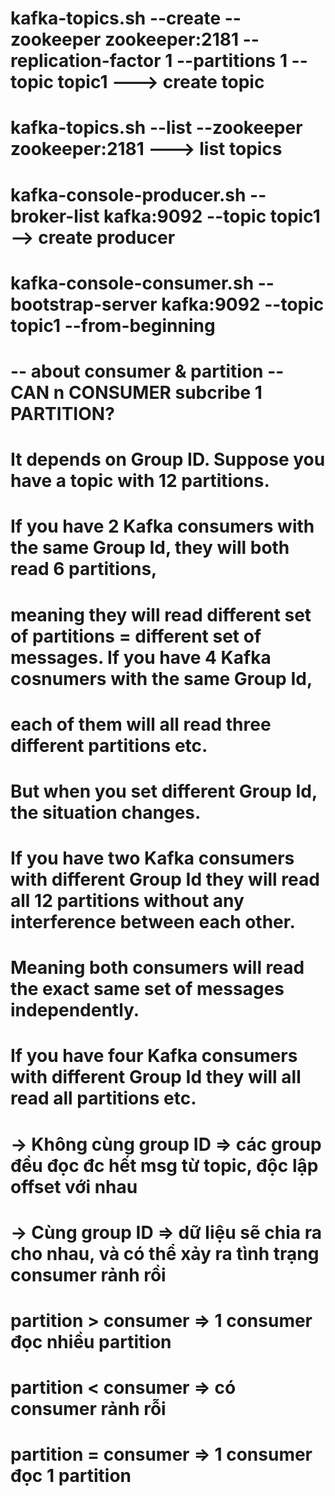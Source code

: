 # kafka-topics.sh --create --zookeeper zookeeper:2181 --replication-factor 1 --partitions 1 --topic topic1   ---> create topic
# kafka-topics.sh --list --zookeeper zookeeper:2181   ---> list topics
# kafka-console-producer.sh --broker-list kafka:9092 --topic topic1 --> create producer 
# kafka-console-consumer.sh --bootstrap-server kafka:9092 --topic topic1 --from-beginning


# -- about consumer & partition -- CAN n CONSUMER subcribe 1 PARTITION?

# It depends on Group ID. Suppose you have a topic with 12 partitions.
# If you have 2 Kafka consumers with the same Group Id, they will both read 6 partitions,
# meaning they will read different set of partitions = different set of messages. If you have 4 Kafka cosnumers with the same Group Id,
# each of them will all read three different partitions etc.
# But when you set different Group Id, the situation changes.
# If you have two Kafka consumers with different Group Id they will read all 12 partitions without any interference between each other.
# Meaning both consumers will read the exact same set of messages independently.
# If you have four Kafka consumers with different Group Id they will all read all partitions etc.


# -> Không cùng group ID => các group đều đọc đc hết msg từ topic, độc lập offset với nhau

# -> Cùng group ID => dữ liệu sẽ chia ra cho nhau, và có thể xảy ra tình trạng consumer rảnh rồi
  # partition > consumer => 1 consumer đọc nhiều partition
  # partition < consumer => có consumer rảnh rỗi
  # partition = consumer => 1 consumer đọc 1 partition
